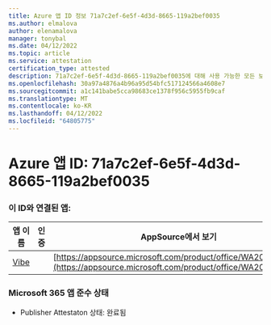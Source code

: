 ```yaml
---
title: Azure 앱 ID 정보 71a7c2ef-6e5f-4d3d-8665-119a2bef0035
ms.author: elmalova
author: elenamalova
manager: tonybal
ms.date: 04/12/2022
ms.topic: article
ms.service: attestation
certification_type: attested
description: 71a7c2ef-6e5f-4d3d-8665-119a2bef0035에 대해 사용 가능한 모든 보안 및 규정 준수 정보입니다.
ms.openlocfilehash: 30a97a4876a4b96a95d54bfc517124566a4608e7
ms.sourcegitcommit: a1c141babe5cca98683ce1378f956c5955fb9caf
ms.translationtype: MT
ms.contentlocale: ko-KR
ms.lasthandoff: 04/12/2022
ms.locfileid: "64805775"
---
```

# <a name="azure-app-id-71a7c2ef-6e5f-4d3d-8665-119a2bef0035"></a>Azure 앱 ID: 71a7c2ef-6e5f-4d3d-8665-119a2bef0035


### <a name="apps-associated-with-this-id"></a>이 ID와 연결된 앱:
| **앱 이름** | **인증** | **AppSource에서 보기** |
|--------------|---------------|-----------------------|
| [Vibe](../forward/WA200001721.md) |  | [https://appsource.microsoft.com/product/office/WA200001721](https://appsource.microsoft.com/product/office/WA200001721) |

### <a name="microsoft-365-app-compliance-status"></a>Microsoft 365 앱 준수 상태
- Publisher Attestaton 상태: 완료됨
